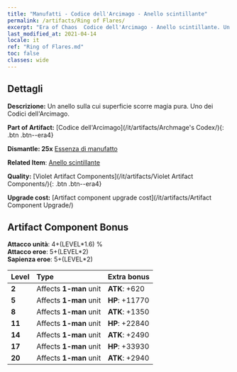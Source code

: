 ```yaml
---
title: "Manufatti - Codice dell'Arcimago - Anello scintillante"
permalink: /artifacts/Ring of Flares/
excerpt: "Era of Chaos  Codice dell'Arcimago - Anello scintillante. Un anello sulla cui superficie scorre magia pura. Uno dei Codici dell'Arcimago."
last_modified_at: 2021-04-14
locale: it
ref: "Ring of Flares.md"
toc: false
classes: wide
---
```




## Dettagli

 **Descrizione:** Un anello sulla cui superficie scorre magia pura. Uno dei Codici dell'Arcimago.

 **Part of Artifact:** [Codice dell'Arcimago](/it/artifacts/Archmage's Codex/){: .btn .btn--era4}

 **Dismantle: 25x** [Essenza di manufatto](/it/Items/con_905/)

 **Related Item**: [Anello scintillante](/it/Items/art_138/)

 **Quality:** [Violet Artifact Components](/it/artifacts/Violet Artifact Components/){: .btn .btn--era4}

 **Upgrade cost:** [Artifact component upgrade cost](/it/artifacts/Artifact Component Upgrade/)

## Artifact Component Bonus

  **Attacco unità**: 4+(LEVEL\*1.6) %<br/>**Attacco eroe**: 5+(LEVEL\*2)<br/>**Sapienza eroe**: 5+(LEVEL\*2)

  |  Level  | Type |    Extra bonus  | 
  |:--------|:-----|:----------------| 
  | **2** | Affects **1-man** unit | **ATK**: +620 | 
  | **5** | Affects **1-man** unit | **HP**: +11770 | 
  | **8** | Affects **1-man** unit | **ATK**: +1350 | 
  | **11** | Affects **1-man** unit | **HP**: +22840 | 
  | **14** | Affects **1-man** unit | **ATK**: +2490 | 
  | **17** | Affects **1-man** unit | **HP**: +33930 | 
  | **20** | Affects **1-man** unit | **ATK**: +2940 | 
